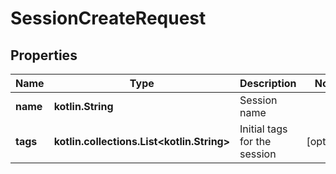 
# SessionCreateRequest

## Properties
Name | Type | Description | Notes
------------ | ------------- | ------------- | -------------
**name** | **kotlin.String** | Session name | 
**tags** | **kotlin.collections.List&lt;kotlin.String&gt;** | Initial tags for the session |  [optional]



